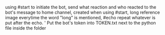 using #start to initiate the bot, send what reaction and who reacted to the bot's message to home channel, created when using #start, long reference image everytime the word "long" is mentioned, #echo repeat whatever is put after the echo. '
Put the bot's token into TOKEN.txt next to the python file inside the folder
